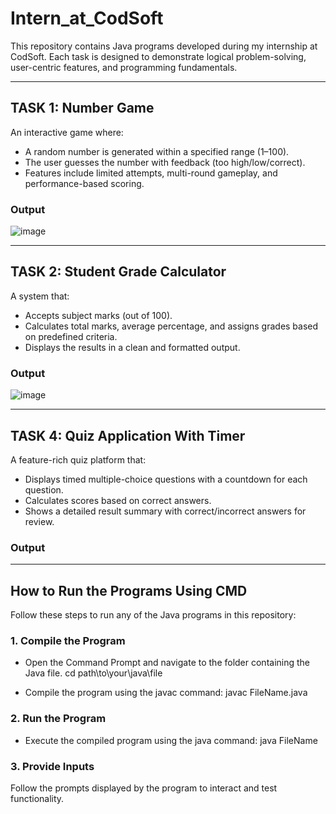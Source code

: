 # Intern_at_CodSoft
This repository contains Java programs developed during my internship at CodSoft. Each task is designed to demonstrate logical problem-solving, user-centric features, and programming fundamentals.

---
## TASK 1: Number Game
An interactive game where:
- A random number is generated within a specified range (1–100).
- The user guesses the number with feedback (too high/low/correct).
- Features include limited attempts, multi-round gameplay, and performance-based scoring.
### Output
![image](https://github.com/user-attachments/assets/b05c6125-f7da-41a5-9a3c-e4b63b4268ee)


---
## TASK 2: Student Grade Calculator
A system that:
- Accepts subject marks (out of 100).
- Calculates total marks, average percentage, and assigns grades based on predefined criteria.
- Displays the results in a clean and formatted output.
### Output
![image](https://github.com/user-attachments/assets/dd6da5e2-3a46-4a7d-9524-2c205132c90f)

---
## TASK 4: Quiz Application With Timer
A feature-rich quiz platform that:
- Displays timed multiple-choice questions with a countdown for each question.
- Calculates scores based on correct answers.
- Shows a detailed result summary with correct/incorrect answers for review.
### Output

---
## How to Run the Programs Using CMD
Follow these steps to run any of the Java programs in this repository:

### 1. Compile the Program
- Open the Command Prompt and navigate to the folder containing the Java file.
cd path\to\your\java\file

- Compile the program using the javac command:
javac FileName.java

### 2. Run the Program
- Execute the compiled program using the java command:
java FileName

### 3. Provide Inputs
Follow the prompts displayed by the program to interact and test functionality.
